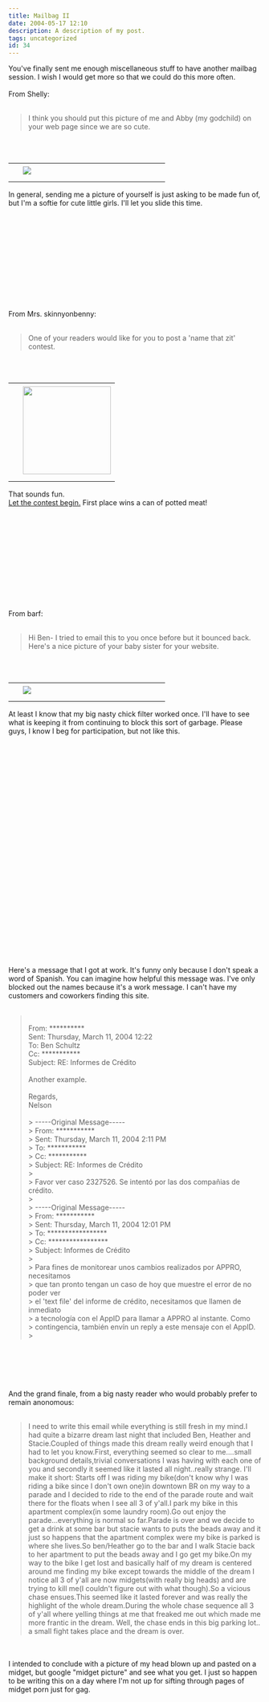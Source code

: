 ```yaml
---
title: Mailbag II
date: 2004-05-17 12:10
description: A description of my post.
tags: uncategorized
id: 34
---
```

You've finally sent me enough miscellaneous stuff to have another mailbag session.  I wish I would get more so that we could do this more often.<br />
<br />
From Shelly:<br />
<br />
<blockquote>I think you should put this picture of me and Abby (my godchild) on your web page since we are so cute. </blockquote><br />
<br />
<table cellpadding=0 cellspacing=0 border=0 align="left"><tr><td width=5 rowspan=2><spacer type=block width=5 height=1></td><td width=275><img src="/img/shelly_abby.jpg"  aborder=0 vspace=4></td></tr><tr><td width=275><font face="verdana, arial, geneva" size=1 color=#666666><b></b></font></td></tr></table><br />
<br />
In general, sending me a picture of yourself is just asking to be made fun of, but I'm a softie for cute little girls.  I'll let you slide this time.<br />
<br />
<BR><BR><BR><BR><BR><BR><BR><BR><BR><br />
<br />
From Mrs. skinnyonbenny:<br />
<br />
<blockquote>One of your readers would like for you to post a 'name that zit' contest.</blockquote><br />
<br />
<table cellpadding=0 cellspacing=0 border=0 align=right><tr><td width=5 rowspan=2><spacer type=block width=5 height=1></td><td ><img width=175 src="/img/namethatzit.jpg" aborder=0 vspace=4></td></tr><tr><td ><font face="verdana, arial, geneva" size=1 color=#666666><b></b></font></td></tr></table><br />
<br />
That sounds fun. <br />
<a href="http://theskinnyonbenny.com/stl-web/bulletin/bb/viewforum.php?f=4" target="_blank" class="mainbox">Let the contest begin.</a>  First place wins a can of potted meat!<br />
<br />
<BR><BR><BR><BR><BR><BR><BR><BR><BR><br />
<br />
From barf:<br />
<br />
<blockquote>Hi Ben- I tried to email this to you once before but it bounced back.  Here's a nice picture of your baby sister for your website. </blockquote><br />
<br />
<table cellpadding=0 cellspacing=0 border=0 align=right><tr><td width=5 rowspan=2><spacer type=block width=5 height=1></td><td width=275><img src="/img/SarahTheFatChick.JPG"  aborder=0 vspace=4></td></tr><tr><td width=275><font face="verdana, arial, geneva" size=1 color=#666666><b></b></font></td></tr></table><br />
<br />
At least I know that my big nasty chick filter worked once.  I'll have to see what is keeping it from continuing to block this sort of garbage.  Please guys, I know I beg for participation, but not like this.<br />
<br />
<br />
<br />
<BR><BR><BR><BR><BR><BR><BR><BR><BR><BR><BR><BR><BR><BR><BR><BR><BR><BR><BR><BR><BR><BR><br />
<br />
Here's a message that I got at work.  It's funny only because I don't speak a word of Spanish.  You can imagine how helpful this message was.  I've only blocked out the names because it's a work message.  I can't have my customers and coworkers finding this site.<br />
<br />
<blockquote><br />
From: **********<br />
Sent: Thursday, March 11, 2004 12:22 <br />
To: Ben Schultz <br />
Cc: ***********<br />
Subject: RE: Informes de Crédito <br />
<br />
Another example. <br />
<br />
Regards, <br />
Nelson <br />
<br />
>  -----Original Message----- <br />
> From:         ***********<br />
> Sent: Thursday, March 11, 2004 2:11 PM <br />
> To:   *********** <br />
> Cc:   *********** <br />
> Subject:      RE: Informes de Crédito <br />
> <br />
> Favor ver caso 2327526. Se intentó por las dos compañias de crédito. <br />
> <br />
>  -----Original Message----- <br />
> From:         ***********  <br />
> Sent: Thursday, March 11, 2004 12:01 PM <br />
> To:   *****************<br />
> Cc:   *****************<br />
> Subject:      Informes de Crédito <br />
> <br />
> Para fines de monitorear unos cambios realizados por APPRO, necesitamos <br />
> que tan pronto tengan un caso de hoy que muestre el error de no poder ver <br />
> el 'text file' del informe de crédito, necesitamos que llamen de inmediato <br />
> a tecnología con el AppID para llamar a APPRO al instante. Como <br />
> contingencia, también envín un reply a este mensaje con el AppID. <br />
> <br />
 </blockquote><br />
<br />
<br />
<br />
<br />
And the grand finale, from a big nasty reader who would probably prefer to remain anonomous:<br />
<br />
<blockquote>I need to write this email while everything is still fresh in my mind.I had quite a bizarre dream last night that included Ben, Heather and Stacie.Coupled of things made this dream really weird enough that I had to let you know.First, everything seemed so clear to me....small background details,trivial conversations I was having with each one of you and secondly it seemed like it lasted all night..really strange. I'll make it short: Starts off I was riding my bike(don't know why I was riding a bike since I don't own one)in downtown BR on my way to a parade and I decided to ride to the end of the parade route and wait there for the floats when I see all 3 of y'all.I park my bike in this apartment complex(in some laundry room).Go out enjoy the parade...everything is normal so far.Parade is over and we decide to get a drink at some bar but stacie wants to puts the beads away and it just so happens that the apartment complex were my bike is parked is where she lives.So ben/Heather go to the bar and I walk Stacie back to her apartment to put the beads away and I go get my bike.On my way to the bike I get lost and basically half of my dream is centered around me finding my bike except towards the middle of the dream I notice all 3 of y'all are now midgets(with really big heads) and are trying to kill me(I couldn't figure out with what though).So a vicious chase ensues.This seemed like it lasted forever and was really the highlight of the whole dream.During the whole chase sequence all 3 of y'all where yelling things at me that freaked me out which made me more frantic in the dream. Well, the chase ends in this big parking lot.. a small fight takes place and the dream is over. </blockquote><br />
<br />
I intended to conclude with a picture of my head blown up and pasted on a midget, but google "midget picture" and see what you get.  I just so happen to be writing this on a day where I'm not up for sifting through pages of midget porn just for gag.<br />
<br />
<br />
<br />

